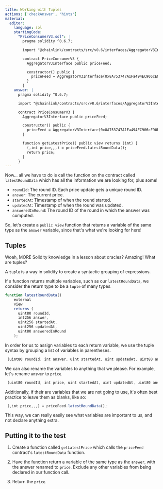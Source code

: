 ```yaml
---
title: Working with Tuples
actions: ['checkAnswer', 'hints']
material:
  editor:
    language: sol
    startingCode:
      "PriceConsumerV3.sol": |
        pragma solidity ^0.6.7;

        import "@chainlink/contracts/src/v0.6/interfaces/AggregatorV3Interface.sol";

        contract PriceConsumerV3 {
          AggregatorV3Interface public priceFeed;

          constructor() public {
            priceFeed = AggregatorV3Interface(0x8A753747A1Fa494EC906cE90E9f37563A8AF630e);
          }
        }
    answer: |
      pragma solidity ^0.6.7;

      import "@chainlink/contracts/src/v0.6/interfaces/AggregatorV3Interface.sol";

      contract PriceConsumerV3 {
        AggregatorV3Interface public priceFeed;

        constructor() public {
          priceFeed = AggregatorV3Interface(0x8A753747A1Fa494EC906cE90E9f37563A8AF630e);
        }

        function getLatestPrice() public view returns (int) {
          (,int price,,,) = priceFeed.latestRoundData();
          return price;
        }
      }
---
```


Now... all we have to do is call the function on the contract called `latestRoundData` which has all the information we are looking for, plus some!

- `roundId`: The round ID. Each price update gets a unique round ID. 
- `answer`: The current price.
- `startedAt`: Timestamp of when the round started.
- `updatedAt`: Timestamp of when the round was updated.
- `answeredInRound`: The round ID of the round in which the answer was computed.

So, let's create a `public view` function that returns a variable of the same type as the `answer` variable, since that's what we're looking for here!

## Tuples
Woah, MORE Solidity knowledge in a lesson about oracles? Amazing! What are tuples?

A `tuple` is a way in solidity to create a syntactic grouping of expressions. 

If a function returns multiple variables, such as our `latestRoundData`, we consider the return type to be a `tuple` of many types. 

```javascript
function latestRoundData()
    external
    view
    returns (
      uint80 roundId,
      int256 answer,
      uint256 startedAt,
      uint256 updatedAt,
      uint80 answeredInRound
    );
```

In order for us to assign variables to each return variable, we use the tuple syntax by grouping a list of variables in parentheses.

```javascript
 (uint80 roundId, int answer, uint startedAt, uint updatedAt, uint80 answeredInRound) = priceFeed.latestRoundData();
```

We can also rename the variables to anything that we please. For example, let's rename `answer` to `price`.

```javascript
 (uint80 roundId, int price, uint startedAt, uint updatedAt, uint80 answeredInRound) = priceFeed.latestRoundData();
```

Additionally, if their are variables that we are not going to use, it's often best practice to leave them as blanks, like so:

```javascript
 (,int price,,,) = priceFeed.latestRoundData();
```

This way, we can really easily see what variables are important to us, and not declare anything extra. 

## Putting it to the test

1. Create a function called `getLatestPrice` which calls the `priceFeed` contract's `latestRoundData` function.
   
2. Have the function return a variable of the same type as the `answer`, with the answer renamed to `price`. Exclude any other variables from being declared in our function call. 

3. Return the `price`. 
